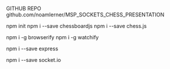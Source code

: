GITHUB REPO
github.com/noamlerner/MSP_SOCKETS_CHESS_PRESENTATION

npm init
npm i --save chessboardjs
npm i --save chess.js

npm i -g browserify
npm i -g watchify

npm i --save express

npm i --save socket.io
